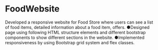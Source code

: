 # FoodWebsite
Developed a responsive website for Food Store where users can see a list of food items, detailed information about a food item, offers.
●Designed page using following HTML structure elements and different bootstrap components to show different sections in the website.
●Implemented responsiveness by using Bootstrap grid system and flex classes.
